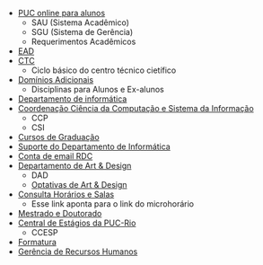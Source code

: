 * [PUC online para alunos](http://www.puc-rio.br/ensinopesq/academicas/)
  * SAU (Sistema Acadêmico)
  * SGU (Sistema de Gerência)
  * Requerimentos Acadêmicos
* [EAD](http://home.ead.puc-rio.br/)
* [CTC](http://www.cbctc.puc-rio.br/)
  * Ciclo básico do centro técnico cietífico
* [Domínios Adicionais](http://www.puc-rio.br/ensinopesq/ccg/dominios.html)
  * Disciplinas para Alunos e Ex-alunos
* [Departamento de informática](http://www.inf.puc-rio.br/)
* [Coordenação Ciência da Computação e Sistema da Informação](http://www.inf.puc-rio.br/~coordbac/)
  * CCP
  * CSI
* [Cursos de Graduação](http://www.puc-rio.br/ensinopesq/ccg/cursos.html)
* [Suporte do Departamento de Informática](http://suporte.inf.puc-rio.br/index.php)
* [Conta de email RDC](http://www.rdc.puc-rio.br/?page_id=800)
* [Departamento de Art & Design](http://dad.puc-rio.br/)
  * DAD
  * [Optativas de Art & Design](http://dad.puc-rio.br/graduacao/optativas/#1513797950363-ecbf9a67-aa59)
* [Consulta Horários e Salas](http://microhorario.rdc.puc-rio.br/WebExcecaoMicroHorario/Default.aspx?sessao=U2lzdGVtYT1QVUNPTkxJTkVfQUxVTk8mQXBsaWNhY2FvPU1JQ1JPX0hPUkFSSU8mRnVuY2FvPUhPUkFSSU9fU0FMQSZJRD05YWFmZjlhNThiMjQ0MTNhYTNhNTRhMjI2NWFkMjg5NiZNZW5zYWdlbT1BdGVu5-NvOiBPIGhvcuFyaW8gZGFzIGRpc2NpcGxpbmFzIGRvIHBlcu1vZG8gcGFzc2FkbyBu428gZXN04SBtYWlzIGRpc3Bvbu12ZWwuIENhc28gZGVzZWplLCBhY2Vzc2UgYSBjb25zdWx0YSA8YSBocmVmPSJodHRwOi8vbWljcm9ob3JhcmlvLnJkYy5wdWMtcmlvLmJyL1dlYk1pY3JvSG9yYXJpb0NvbnN1bHRhL01pY3JvSG9yYXJpb0NvbnN1bHRhLmFzcHg%7ec2Vzc2FvPVUybHpkR1Z0WVQxUVZVTlBUa3hKVGtWZlFVeFZUazhtUVhCc2FXTmhZMkZ2UFUxSlExSlBYMGhQVWtGU1NVOG1SblZ1WTJGdlBVTlBUbE5WVEZSQiI-SG9y4XJpbyBkYXMgRGlzY2lwbGluYXM8L2E-LCBxdWUgbW9zdHJhIG8gaG9y4XJpbyBkYXMgZGlzY2lwbGluYXMgcGFyYSBvIHByb2Nlc3NvIGRlIG1hdHLtY3VsYS4mQXV0aENvb2tpZU5hbWU9LkxvZ2luU2lzQWRtSW50ZXImTm9tZUZ1bmNhbz1Db25zdWx0YSBIb3LhcmlvcyBlIFNhbGFz)
  * Esse link aponta para o link do microhorário
* [Mestrado e Doutorado](http://www.puc-rio.br/ensinopesq/ccpg/apresentacao_ted.html)
* [Central de Estágios da PUC-Rio](http://www.ccesp.puc-rio.br/)
  * CCESP
* [Formatura](http://www.puc-rio.br/sobrepuc/admin/vrc/ceic/formatura/)
* [Gerência de Recursos Humanos](http://spadm.puc-rio.br/gerencia-recursos-humanos/Paginas/default.aspx#)

